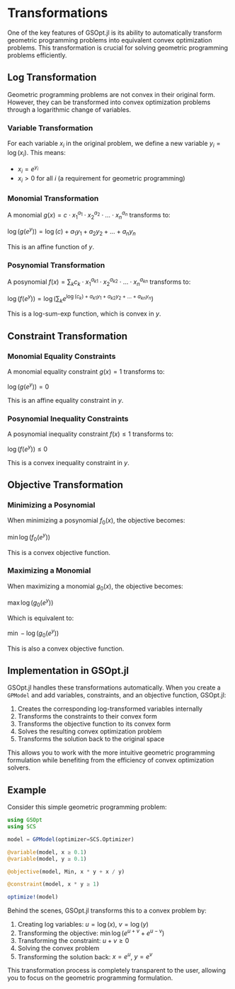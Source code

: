 # Transformations

One of the key features of GSOpt.jl is its ability to automatically transform geometric programming problems into equivalent convex optimization problems. This transformation is crucial for solving geometric programming problems efficiently.

## Log Transformation

Geometric programming problems are not convex in their original form. However, they can be transformed into convex optimization problems through a logarithmic change of variables.

### Variable Transformation

For each variable $x_i$ in the original problem, we define a new variable $y_i = \log(x_i)$. This means:

- $x_i = e^{y_i}$
- $x_i > 0$ for all $i$ (a requirement for geometric programming)

### Monomial Transformation

A monomial $g(x) = c \cdot x_1^{a_1} \cdot x_2^{a_2} \cdot \ldots \cdot x_n^{a_n}$ transforms to:

$\log(g(e^y)) = \log(c) + a_1 y_1 + a_2 y_2 + \ldots + a_n y_n$

This is an affine function of $y$.

### Posynomial Transformation

A posynomial $f(x) = \sum_k c_k \cdot x_1^{a_{k1}} \cdot x_2^{a_{k2}} \cdot \ldots \cdot x_n^{a_{kn}}$ transforms to:

$\log(f(e^y)) = \log(\sum_k e^{\log(c_k) + a_{k1} y_1 + a_{k2} y_2 + \ldots + a_{kn} y_n})$

This is a log-sum-exp function, which is convex in $y$.

## Constraint Transformation

### Monomial Equality Constraints

A monomial equality constraint $g(x) = 1$ transforms to:

$\log(g(e^y)) = 0$

This is an affine equality constraint in $y$.

### Posynomial Inequality Constraints

A posynomial inequality constraint $f(x) \leq 1$ transforms to:

$\log(f(e^y)) \leq 0$

This is a convex inequality constraint in $y$.

## Objective Transformation

### Minimizing a Posynomial

When minimizing a posynomial $f_0(x)$, the objective becomes:

$\min \log(f_0(e^y))$

This is a convex objective function.

### Maximizing a Monomial

When maximizing a monomial $g_0(x)$, the objective becomes:

$\max \log(g_0(e^y))$

Which is equivalent to:

$\min -\log(g_0(e^y))$

This is also a convex objective function.

## Implementation in GSOpt.jl

GSOpt.jl handles these transformations automatically. When you create a `GPModel` and add variables, constraints, and an objective function, GSOpt.jl:

1. Creates the corresponding log-transformed variables internally
2. Transforms the constraints to their convex form
3. Transforms the objective function to its convex form
4. Solves the resulting convex optimization problem
5. Transforms the solution back to the original space

This allows you to work with the more intuitive geometric programming formulation while benefiting from the efficiency of convex optimization solvers.

## Example

Consider this simple geometric programming problem:

```julia
using GSOpt
using SCS

model = GPModel(optimizer=SCS.Optimizer)

@variable(model, x ≥ 0.1)
@variable(model, y ≥ 0.1)

@objective(model, Min, x * y + x / y)

@constraint(model, x * y ≥ 1)

optimize!(model)
```

Behind the scenes, GSOpt.jl transforms this to a convex problem by:

1. Creating log variables: $u = \log(x)$, $v = \log(y)$
2. Transforming the objective: $\min \log(e^{u+v} + e^{u-v})$
3. Transforming the constraint: $u + v \geq 0$
4. Solving the convex problem
5. Transforming the solution back: $x = e^u$, $y = e^v$

This transformation process is completely transparent to the user, allowing you to focus on the geometric programming formulation.

